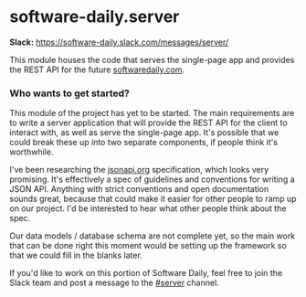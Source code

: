 # software-daily.server

**Slack:** https://software-daily.slack.com/messages/server/

This module houses the code that serves the single-page app and provides the REST API for the future [softwaredaily.com](http://softwaredaily.com).

### Who wants to get started?

This module of the project has yet to be started. The main requirements are to write a server application that will provide the REST API for the client to interact with, as well as serve the single-page app. It's possible that we could break these up into two separate components, if people think it's worthwhile.

I've been researching the [jsonapi.org](http://jsonapi.org) specification, which looks very promising. It's effectively a spec of guidelines and conventions for writing a JSON API. Anything with strict conventions and open documentation sounds great, because that could make it easier for other people to ramp up on our project. I'd be interested to hear what other people think about the spec.

Our data models / database schema are not complete yet, so the main work that can be done right this moment would be setting up the framework so that we could fill in the blanks later.

If you'd like to work on this portion of Software Daily, feel free to join the Slack team and post a message to the [#server](https://software-daily.slack.com/messages/server/) channel.

